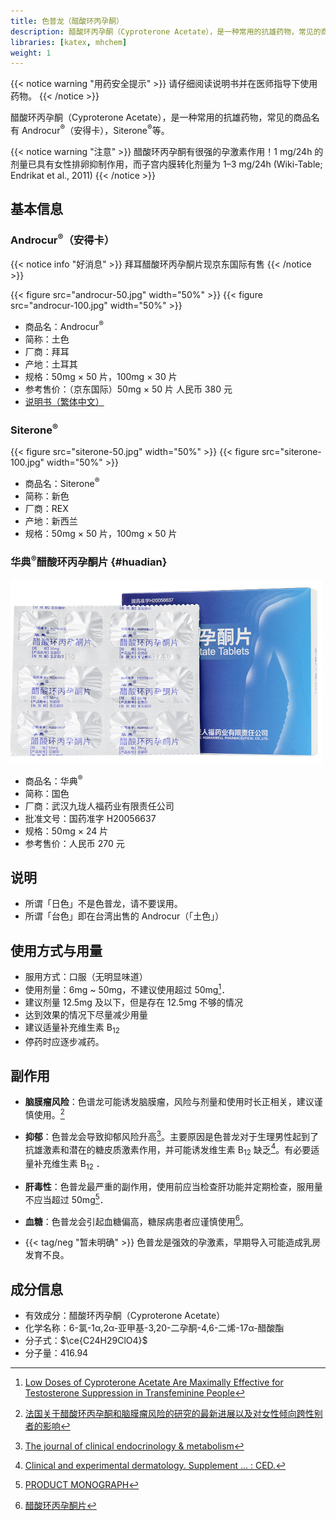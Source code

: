 ```yaml
---
title: 色普龙（醋酸环丙孕酮）
description: 醋酸环丙孕酮（Cyproterone Acetate），是一种常用的抗雄药物，常见的商品名有 Androcur（安得卡），Siterone 等。
libraries: [katex, mhchem]
weight: 1
---
```


{{< notice warning "用药安全提示" >}}
请仔细阅读说明书并在医师指导下使用药物。
{{< /notice >}}

醋酸环丙孕酮（Cyproterone Acetate），是一种常用的抗雄药物，常见的商品名有 Androcur<sup>&reg;</sup>（安得卡），Siterone<sup>&reg;</sup>等。

{{< notice warning "注意" >}}
醋酸环丙孕酮有很强的孕激素作用！1 mg/24h 的剂量已具有女性排卵抑制作用，而子宫内膜转化剂量为 1–3 mg/24h (Wiki-Table; Endrikat et al., 2011)
{{< /notice >}}

## 基本信息

### Androcur<sup>&reg;</sup>（安得卡）

{{< notice info "好消息" >}}
拜耳醋酸环丙孕酮片现京东国际有售
{{< /notice >}}

{{< figure src="androcur-50.jpg" width="50%" >}}
{{< figure src="androcur-100.jpg" width="50%" >}}

- 商品名：Androcur<sup>&reg;</sup>
- 简称：土色
- 厂商：拜耳
- 产地：土耳其
- 规格：50mg &times; 50 片，100mg &times; 30 片
- 参考售价：（京东国际）50mg &times; 50 片 人民币 380 元
- [说明书（繁体中文）](androcur-zh.pdf)

### Siterone<sup>&reg;</sup>

{{< figure src="siterone-50.jpg" width="50%" >}}
{{< figure src="siterone-100.jpg" width="50%" >}}

- 商品名：Siterone<sup>&reg;</sup>
- 简称：新色
- 厂商：REX
- 产地：新西兰
- 规格：50mg &times; 50 片，100mg &times; 50 片

### 华典<sup>&reg;</sup>醋酸环丙孕酮片 {#huadian}

![Huadian](huadian.jpg)

- 商品名：华典<sup>&reg;</sup>
- 简称：国色
- 厂商：武汉九珑人福药业有限责任公司
- 批准文号：国药准字 H20056637
- 规格：50mg &times; 24 片
- 参考售价：人民币 270 元

## 说明

- 所谓「日色」不是色普龙，请不要误用。
- 所谓「台色」即在台湾出售的 Androcur（「土色」）

## 使用方式与用量

- 服用方式：口服（无明显味道）
- 使用剂量：6mg ~ 50mg，不建议使用超过 50mg[^1]．
- 建议剂量 12.5mg 及以下，但是存在 12.5mg 不够的情况
- 达到效果的情况下尽量减少用量
- 建议适量补充维生素 B<sub>12</sub>
- 停药时应逐步减药。

## 副作用

- **脑膜瘤风险**：色谱龙可能诱发脑膜瘤，风险与剂量和使用时长正相关，建议谨慎使用。[^6]

- **抑郁**：色普龙会导致抑郁风险升高[^2]。主要原因是色普龙对于生理男性起到了抗雄激素和潜在的糖皮质激素作用，并可能诱发维生素 B<sub>12</sub> 缺乏[^3]。有必要适量补充维生素 B<sub>12</sub> ．

- **肝毒性**：色普龙最严重的副作用，使用前应当检查肝功能并定期检查，服用量不应当超过 50mg[^4]．

- **血糖**：色普龙会引起血糖偏高，糖尿病患者应谨慎使用[^5]。

- {{< tag/neg "暂未明确" >}} 色普龙是强效的孕激素，早期导入可能造成乳房发育不良。

## 成分信息

- 有效成分：醋酸环丙孕酮（Cyproterone Acetate）
- 化学名称：6-氯-1α,2α-亚甲基-3,20-二孕酮-4,6-二烯-17α-醋酸酯
- 分子式：$\ce{C24H29ClO4}$
- 分子量：416.94

[^1]: [Low Doses of Cyproterone Acetate Are Maximally Effective for Testosterone Suppression in Transfeminine People](https://transfemscience.org/articles/cpa-dosage/)
[^2]: [The journal of clinical endocrinology & metabolism](https://www.worldcat.org/title/journal-of-clinical-endocrinology-metabolism/oclc/818906359)
[^3]: [Clinical and experimental dermatology. Supplement ... : CED.](https://www.worldcat.org/title/clinical-and-experimental-dermatology-supplement-ced/oclc/499941040)
[^4]: [PRODUCT MONOGRAPH](https://web.archive.org/web/20060924152720/http://www.berlex.ca/html/docs/en/AndrocurEn.pdf)
[^5]: [醋酸环丙孕酮片](http://yao.dxy.com/drug/132923.htm)
[^6]: [法国关于醋酸环丙孕酮和脑膜瘤风险的研究的最新进展以及对女性倾向跨性别者的影响](https://limelight.moe/t/topic/8313)
